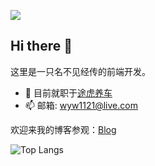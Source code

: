 <!--
**moesuiga/moesuiga** is a ✨ _special_ ✨ repository because its `README.md` (this file) appears on your GitHub profile.

Here are some ideas to get you started:

- 🔭 I’m currently working on ...
- 🌱 I’m currently learning ...
- 👯 I’m looking to collaborate on ...
- 🤔 I’m looking for help with ...
- 💬 Ask me about ...
- 📫 How to reach me: ...
- 😄 Pronouns: ...
- ⚡ Fun fact: ...
-->

![](https://github-readme-stats.vercel.app/api?username=moesuiga&show_icons=true&include_all_commits=true&locale=cn&bg_color=15,df3348,2b00a2&icon_color=fff&text_color=fff&title_color=fff)

## Hi there 👋

这里是一只名不见经传的前端开发。

- 🔭 目前就职于[途虎养车](https://www.tuhu.cn/)
- 📫 邮箱: [wyw1121@live.com](mailto:wyw1121@live.com)

欢迎来我的博客参观：[Blog](https://moesuiga.github.io/)

![Top Langs](https://github-readme-stats.vercel.app/api/top-langs/?username=moesuiga&locale=cn)
